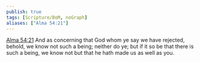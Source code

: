 ```yaml
---
publish: true
tags: [Scripture/BoM, noGraph]
aliases: ["Alma 54:21"]
---
```

[Alma 54:21](https://churchofjesuschrist.org/study/scriptures/bofm/alma/54?lang=eng&id=p21#p21) And as concerning that God whom ye say we have rejected, behold, we know not such a being; neither do ye; but if it so be that there is such a being, we know not but that he hath made us as well as you.
